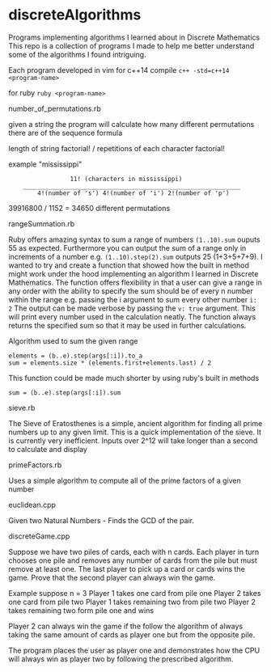# discreteAlgorithms
Programs implementing algorithms I learned about in Discrete Mathematics
This repo is a collection of programs I made to help me better understand some of the algorithms I found intriguing.

Each program developed in vim for c++14
compile  `c++ -std=c++14 <program-name>`

for ruby
`ruby <program-name>`


number_of_permutations.rb

   given a string the program will calculate how many different permutations there are of the sequence
formula

length of string factorial! / repetitions of each character factorial!

example "mississippi"

                     11! (characters in mississippi)
        ____________________________________________________________
            4!(number of 's') 4!(number of 'i') 2!(number of 'p')

39916800 / 1152 = 34650 different permutations

rangeSummation.rb

   Ruby offers amazing syntax to sum a range of numbers `(1..10).sum` ouputs 55 as expected. Furthermore you can output the sum of a range only in increments of a number e.g. `(1..10).step(2).sum` outputs 25 (1+3+5+7+9). I wanted to try and create a function that showed how the built in method might work under the hood implementing an algorithm I learned in Discrete Mathematics. The function offers flexibility in that a user can give a range in any order with the ability to specify the sum should be of every n number within the range e.g. passing the i argument to sum every other number `i: 2`
The output can be made verbose by passing the `v: true` argument. This will print every number used in the calculation neatly. The function always returns the specified sum so that it may be used in further calculations.

Algorithm used to sum the given range

```
elements = (b..e).step(args[:i]).to_a 
sum = elements.size * (elements.first+elements.last) / 2 
```
This function could be made much shorter by using ruby's built in methods 
```
sum = (b..e).step(args[:i]).sum
```

sieve.rb

   The Sieve of Eratosthenes is a simple, ancient algorithm for finding all prime numbers up to any given limit.
This is a quick implementation of the sieve. It is currently very inefficient. Inputs over 2^12 will take longer than a second to calculate and display 

primeFactors.rb

   Uses a simple algorithm to compute all of the prime factors of a given  number

euclidean.cpp

  Given two Natural Numbers - Finds the GCD of the pair.
  
discreteGame.cpp

  Suppose we have two piles of cards, each with n cards. Each player in turn chooses one pile and removes any number of cards from the pile but must remove at least one. The last player to pick up a card or cards wins the game. Prove that the second player can always win the game.

  Example suppose n = 3
  Player 1 takes one card from pile one
  Player 2 takes one card from pile two
  Player 1 takes remaining two from pile two
  Player 2 takes remaining two form pile one and wins

Player 2 can always win the game if the follow the algorithm  of always taking the same amount of cards as player one but from the opposite pile. 

The program places the user as player one and demonstrates how the CPU will always win as player two by following the prescribed algorithm.
